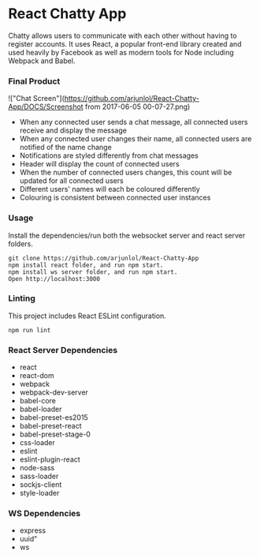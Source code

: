 React Chatty App
=====================
Chatty allows users to communicate with each other without having to register accounts. It uses React, a popular front-end library created and used heavily by Facebook as well as modern tools for Node including Webpack and Babel.

### Final Product
!["Chat Screen"](https://github.com/arjunlol/React-Chatty-App/DOCS/Screenshot from 2017-06-05 00-07-27.png)
* When any connected user sends a chat message, all connected users receive and display the message
* When any connected user changes their name, all connected users are notified of the name change
* Notifications are styled differently from chat messages
* Header will display the count of connected users
* When the number of connected users changes, this count will be updated for all connected users
* Different users' names will each be coloured differently
* Colouring is consistent between connected user instances

### Usage
Install the dependencies/run both the websocket server and react server folders.

```
git clone https://github.com/arjunlol/React-Chatty-App
npm install react folder, and run npm start.
npm install ws server folder, and run npm start.
Open http://localhost:3000
```

### Linting

This project includes React ESLint configuration.

```
npm run lint
```

### React Server Dependencies

* react
* react-dom
* webpack
* webpack-dev-server
* babel-core
* babel-loader
* babel-preset-es2015
* babel-preset-react
* babel-preset-stage-0
* css-loader
* eslint
* eslint-plugin-react
* node-sass
* sass-loader
* sockjs-client
* style-loader

### WS Dependencies
* express
* uuid"
* ws
